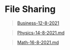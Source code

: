 # File Sharing

>[Business-12-8-2021](markdown/Business-12-8-2021)

>[Physics-14-8-2021.md](/markdown/Physics-14-8-2021)

>[Math-16-8-2021.md](/markdown/Math-16-8-2021)

